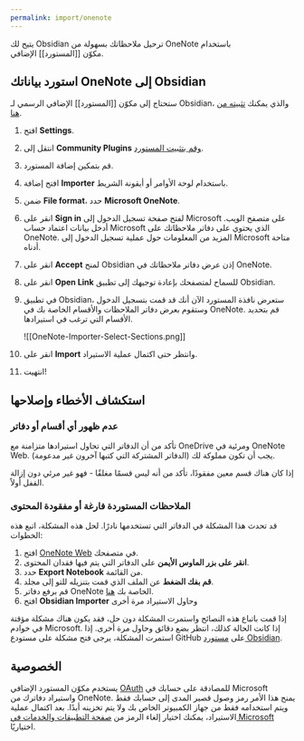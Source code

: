 ```yaml
---
permalink: import/onenote
---
```


يتيح لك Obsidian ترحيل ملاحظاتك بسهولة من OneNote باستخدام مكوّن [[المستورد]] الإضافي.

## استورد بياناتك OneNote إلى Obsidian

ستحتاج إلى مكوّن [[المستورد]] الإضافي الرسمي لـ Obsidian، والذي يمكنك [تثبيته من هنا](obsidian://show-plugin?id=obsidian-importer).

1. افتح **Settings**.
2. انتقل إلى **Community Plugins** [وقم بتثبيت المستورد](obsidian://show-plugin?id=obsidian-importer).
3. قم بتمكين إضافة المستورد.
4. افتح إضافة **Importer** باستخدام لوحة الأوامر أو أيقونة الشريط.
5. ضمن **File format**، حدد **Microsoft OneNote**.
6. انقر على **Sign in** لفتح صفحة تسجيل الدخول إلى Microsoft على متصفح الويب. أدخل بيانات اعتماد حساب Microsoft الذي يحتوي على دفاتر ملاحظاتك على OneNote. المزيد من المعلومات حول عملية تسجيل الدخول إلى Microsoft متاحة أدناه.
7. انقر على **Accept** لمنح Obsidian إذن عرض دفاتر ملاحظاتك في OneNote.
8. انقر على **Open Link** للسماح لمتصفحك بإعادة توجيهك إلى تطبيق Obsidian.
9. في تطبيق Obsidian، ستعرض نافذة المستورد الآن أنك قد قمت بتسجيل الدخول وستقوم بعرض دفاتر الملاحظات والأقسام الخاصة بك في OneNote. قم بتحديد الأقسام التي ترغب في استيرادها.

	![[OneNote-Importer-Select-Sections.png]]

10. انقر على **Import** وانتظر حتى اكتمال عملية الاستيراد.
11. انتهيت!

## استكشاف الأخطاء وإصلاحها

### عدم ظهور أي أقسام أو دفاتر

تأكد من أن الدفاتر التي تحاول استيرادها متزامنة مع OneDrive ومرئية في OneNote Web. يجب أن تكون مملوكة لك (الدفاتر المشتركة التي كتبها آخرون غير مدعومة).

إذا كان هناك قسم معين مفقودًا، تأكد من أنه ليس قسمًا مغلقًا - فهو غير مرئي دون إزالة القفل أولاً.

### الملاحظات المستوردة فارغة أو مفقودة المحتوى

قد تحدث هذا المشكلة في الدفاتر التي تستخدمها نادرًا. لحل هذه المشكلة، اتبع هذه الخطوات:

1. افتح [OneNote Web](https://onenote.com/notebooks) في متصفحك.
2. **انقر على بزر الماوس الأيمن** على الدفاتر التي يتم فيها فقدان المحتوى.
3. حدد **Export Notebook** من القائمة.
4. **قم بفك الضغط** عن الملف الذي قمت بتنزيله للتو إلى مجلد.
5. قم برفع دفاتر OneNote الخاصة بك [هنا](https://www.onenote.com/notebooks/exportimport?toImport=true).
6. افتح **Obsidian Importer** وحاول الاستيراد مرة أخرى

إذا قمت باتباع هذه النصائح واستمرت المشكلة دون حل، فقد يكون هناك مشكلة مؤقتة في خوادم Microsoft. إذا كانت الحالة كذلك، انتظر بضع دقائق وحاول مرة أخرى. إذا استمرت المشكلة، يرجى فتح مشكلة على مستودع GitHub على [مستورد Obsidian](https://github.com/obsidianmd/obsidian-importer/issues).

## الخصوصية

يستخدم مكوّن المستورد الإضافي [OAuth](https://learn.microsoft.com/en-us/azure/active-directory/develop/v2-oauth2-auth-code-flow) للمصادقة على حسابك في Microsoft واستيراد دفاترك من OneNote. يمنح هذا الأمر رمز وصول قصير المدى إلى حسابك فقط ويتم استخدامه فقط من جهاز الكمبيوتر الخاص بك ولا يتم تخزينه أبدًا. بعد اكتمال عملية الاستيراد، يمكنك اختيار إلغاء الرمز من [صفحة التطبيقات والخدمات في Microsoft](https://account.live.com/consent/Manage) اختياريًا.
